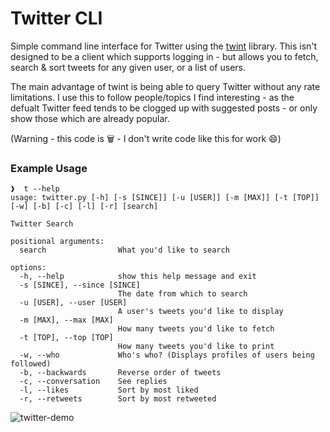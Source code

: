 # Twitter CLI

Simple command line interface for Twitter using the [twint]("https://github.com/twintproject/twint") library. This isn't designed to be a client which supports logging in - but allows you to fetch, search & sort tweets for any given user, or a list of users.

The main advantage of twint is being able to query Twitter without any rate limitations. I use this to follow people/topics I find interesting - as the defualt Twitter feed tends to be clogged up with suggested posts - or only show those which are already popular.

(Warning - this code is 🗑 - I don't write code like this for work 😄)

### Example Usage

```
❱  t --help
usage: twitter.py [-h] [-s [SINCE]] [-u [USER]] [-m [MAX]] [-t [TOP]] [-w] [-b] [-c] [-l] [-r] [search]

Twitter Search

positional arguments:
  search                What you'd like to search

options:
  -h, --help            show this help message and exit
  -s [SINCE], --since [SINCE]
                        The date from which to search
  -u [USER], --user [USER]
                        A user's tweets you'd like to display
  -m [MAX], --max [MAX]
                        How many tweets you'd like to fetch
  -t [TOP], --top [TOP]
                        How many tweets you'd like to print
  -w, --who             Who's who? (Displays profiles of users being followed)
  -b, --backwards       Reverse order of tweets
  -c, --conversation    See replies
  -l, --likes           Sort by most liked
  -r, --retweets        Sort by most retweeted
```

![twitter-demo](https://user-images.githubusercontent.com/47319147/202789433-1a204f2c-2e6a-4c58-ace1-32f3d0dccffc.gif)
